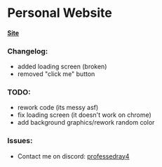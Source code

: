 # Personal Website
#### <a href="https://professedray4.github.io/">Site</a>
### Changelog:
- added loading screen (broken)
- removed "click me" button

### TODO:
- rework code (its messy asf)
- fix loading screen (it doesn't work on chrome)
- add background graphics/rework random color

### Issues:
- Contact me on discord: [professedray4](https://discord.com/users/1091415878156943472)
